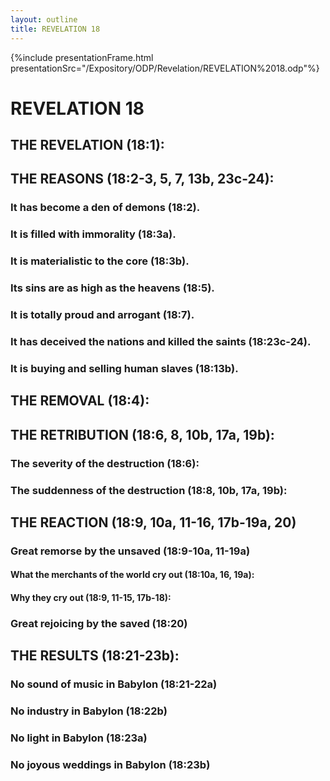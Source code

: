 ```yaml
---
layout: outline
title: REVELATION 18
---
```

{%include presentationFrame.html presentationSrc="/Expository/ODP/Revelation/REVELATION%2018.odp"%}

# REVELATION 18
## THE REVELATION (18:1): 
## THE REASONS (18:2-3, 5, 7, 13b, 23c-24): 
###  It has become a den of demons (18:2). 
###  It is filled with immorality (18:3a). 
###  It is materialistic to the core (18:3b). 
###  Its sins are as high as the heavens (18:5). 
###  It is totally proud and arrogant (18:7). 
###  It has deceived the nations and killed the saints (18:23c-24). 
###  It is buying and selling human slaves (18:13b). 
## THE REMOVAL (18:4): 
## THE RETRIBUTION (18:6, 8, 10b, 17a, 19b): 
###  The severity of the destruction (18:6): 
###  The suddenness of the destruction (18:8, 10b, 17a, 19b): 
## THE REACTION (18:9, 10a, 11-16, 17b-19a, 20) 
###  Great remorse by the unsaved (18:9-10a, 11-19a) 
####  What the merchants of the world cry out (18:10a, 16, 19a): 
####  Why they cry out (18:9, 11-15, 17b-18): 
###  Great rejoicing by the saved (18:20) 
## THE RESULTS (18:21-23b): 
###  No sound of music in Babylon (18:21-22a) 
###  No industry in Babylon (18:22b) 
###  No light in Babylon (18:23a) 
###  No joyous weddings in Babylon (18:23b) 
